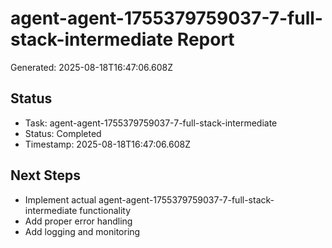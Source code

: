 # agent-agent-1755379759037-7-full-stack-intermediate Report

Generated: 2025-08-18T16:47:06.608Z

## Status
- Task: agent-agent-1755379759037-7-full-stack-intermediate
- Status: Completed
- Timestamp: 2025-08-18T16:47:06.608Z

## Next Steps
- Implement actual agent-agent-1755379759037-7-full-stack-intermediate functionality
- Add proper error handling
- Add logging and monitoring
